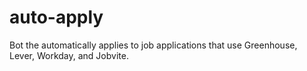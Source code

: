 # auto-apply
Bot the automatically applies to job applications that use Greenhouse, Lever, Workday, and Jobvite.
